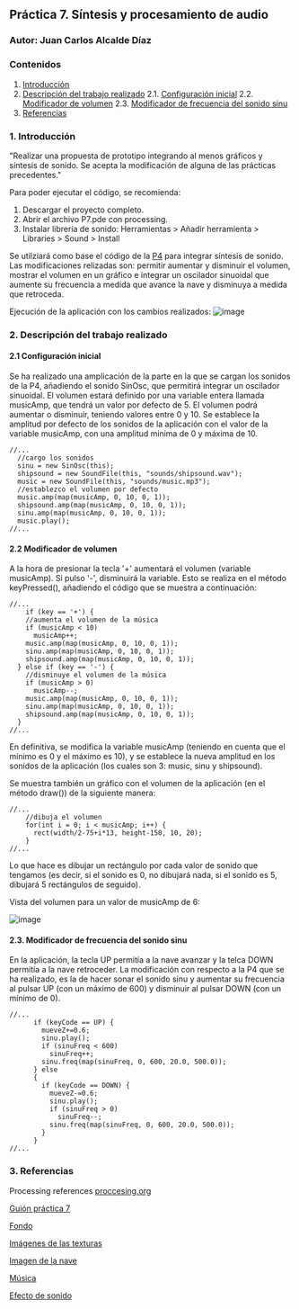 ## Práctica 7. Síntesis y procesamiento de audio
### Autor: Juan Carlos Alcalde Díaz

### Contenidos

1. [Introducción](#introduccion)
2. [Descripción del trabajo realizado](#descripcion-trabajo)
  2.1. [Configuración inicial](#config-inicial)
  2.2. [Modificador de volumen](#volumen)
  2.3. [Modificador de frecuencia del sonido sinu](#frecuencia)
3. [Referencias](#referencias)

### 1. Introducción <a name="introduccion"/>
"Realizar una propuesta de prototipo integrando al menos gráficos y síntesis de sonido. Se acepta la modificación de alguna de las prácticas precedentes."

Para poder ejecutar el código, se recomienda:
1. Descargar el proyecto completo.
2. Abrir el archivo P7.pde con processing.
3. Instalar librería de sonido: Herramientas > Añadir herramienta > Libraries > Sound > Install

Se utilziará como base el código de la [P4](https://github.com/juancad/CIU/tree/main/P4) para integrar síntesis de sonido. Las modificaciones relizadas son: permitir aumentar y disminuir el volumen, mostrar el volumen en un gráfico e integrar un oscilador sinuoidal que aumente su frecuencia a medida que avance la nave y disminuya a medida que retroceda.

Ejecución de la aplicación con los cambios realizados:
![image](https://user-images.githubusercontent.com/91132611/160536967-7222025b-5b61-4c7f-84b0-3b16dcd29468.png)

### 2. Descripción del trabajo realizado <a name="descripcion-trabajo"/>
#### 2.1 Configuración inicial <a name="config-inicial"/>
Se ha realizado una amplicación de la parte en la que se cargan los sonidos de la P4, añadiendo el sonido SinOsc, que permitirá integrar un oscilador sinuoidal. El volumen estará definido por una variable entera llamada musicAmp, que tendrá un valor por defecto de 5. El volumen podrá aumentar o disminuir, teniendo valores entre 0 y 10. Se establece la amplitud por defecto de los sonidos de la aplicación con el valor de la variable musicAmp, con una amplitud mínima de 0 y máxima de 10.

```
//...
  //cargo los sonidos
  sinu = new SinOsc(this);
  shipsound = new SoundFile(this, "sounds/shipsound.wav");
  music = new SoundFile(this, "sounds/music.mp3");
  //establezco el volumen por defecto
  music.amp(map(musicAmp, 0, 10, 0, 1));
  shipsound.amp(map(musicAmp, 0, 10, 0, 1));
  sinu.amp(map(musicAmp, 0, 10, 0, 1));
  music.play();
//...
```

#### 2.2 Modificador de volumen <a name="volumen"/>
A la hora de presionar la tecla '+' aumentará el volumen (variable musicAmp). Si pulso '-', disminuirá la variable. Esto se realiza en el método keyPressed(), añadiendo el código que se muestra a continuación:

```  
//...
    if (key == '+') {
    //aumenta el volumen de la música
    if (musicAmp < 10)
      musicAmp++;
    music.amp(map(musicAmp, 0, 10, 0, 1));
    sinu.amp(map(musicAmp, 0, 10, 0, 1));
    shipsound.amp(map(musicAmp, 0, 10, 0, 1));
  } else if (key == '-') {
    //disminuye el volumen de la música
    if (musicAmp > 0)
      musicAmp--;
    music.amp(map(musicAmp, 0, 10, 0, 1));
    sinu.amp(map(musicAmp, 0, 10, 0, 1));
    shipsound.amp(map(musicAmp, 0, 10, 0, 1));
  }
//...
```
En definitiva, se modifica la variable musicAmp (teniendo en cuenta que el mínimo es 0 y el máximo es 10), y se establece la nueva amplitud en los sonidos de la aplicación (los cuales son 3: music, sinu y shipsound).

Se muestra también un gráfico con el volumen de la aplicación (en el método draw()) de la siguiente manera:
```  
//...
    //dibuja el volumen
    for(int i = 0; i < musicAmp; i++) {
      rect(width/2-75+i*13, height-150, 10, 20);
    }
//...
```
Lo que hace es dibujar un rectángulo por cada valor de sonido que tengamos (es decir, si el sonido es 0, no dibujará nada, si el sonido es 5, dibujará 5 rectángulos de seguido).

Vista del volumen para un valor de musicAmp de 6:

![image](https://user-images.githubusercontent.com/91132611/160538766-11a93b65-653f-443b-8603-a171452d20f1.png)

#### 2.3. Modificador de frecuencia del sonido sinu <a name="frecuencia"/>
En la aplicación, la tecla UP permitía a la nave avanzar y la telca DOWN permitía a la nave retroceder. La modificación con respecto a la P4 que se ha realizado, es la de hacer sonar el sonido sinu y aumentar su frecuencia al pulsar UP (con un máximo de 600) y disminuir al pulsar DOWN (con un mínimo de 0).
```
//...
      if (keyCode == UP) {
        mueveZ+=0.6;
        sinu.play();
        if (sinuFreq < 600)
          sinuFreq++;
        sinu.freq(map(sinuFreq, 0, 600, 20.0, 500.0));
      } else
      {
        if (keyCode == DOWN) {
          mueveZ-=0.6;
          sinu.play();
          if (sinuFreq > 0)
            sinuFreq--;
          sinu.freq(map(sinuFreq, 0, 600, 20.0, 500.0));
        }
      }
//...
```

### 3. Referencias <a name="referencias"></a>
Processing references [proccesing.org](https://processing.org/reference/)

[Guión práctica 7](https://github.com/otsedom/otsedom.github.io/blob/main/CIU/P7/README.md)

[Fondo](https://www.deviantart.com/paulinemoss/art/Telescopic-View-426425862)

[Imágenes de las texturas](http://frederickhiggins.com/celestia/terrestrials.htm)

[Imagen de la nave](https://www.nicepng.com/ourpic/u2w7i1u2e6i1a9q8_spaceship-cockpit-png-sci-fi-cockpit-png/)

[Música](https://pixabay.com/music/upbeat-space-chillout-14194/)

[Efecto de sonido](https://freesound.org/people/NicknameLarry/sounds/492072/)
